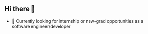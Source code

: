 ## Hi there 👋

- 🤔 Currently looking for internship or new-grad opportunities as a software engineer/developer
<!--
**taekim0508/taekim0508** is a ✨ _special_ ✨ repository because its `README.md` (this file) appears on your GitHub profile.

Here are some ideas to get you started:


- 💬 Ask me about ...
- 📫 How to reach me: ...
- 😄 Pronouns: ...
- ⚡ Fun fact: ...
-->
